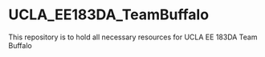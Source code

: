 # UCLA_EE183DA_TeamBuffalo
This repository is to hold all necessary resources for UCLA EE 183DA
Team Buffalo
